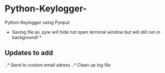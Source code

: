 # Python-Keylogger-
Python Keylogger using Pynput


* Saving file as .pyw will hide not open terminal window but will still run in background! * 


## Updates to add

..* Send to custom email adress
..* Clean up log file 
